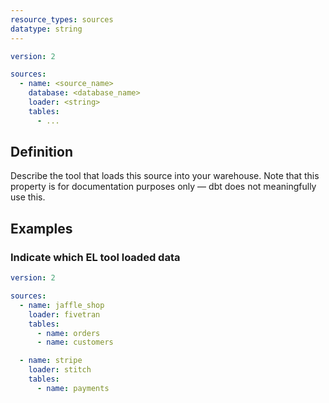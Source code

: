 ```yaml
---
resource_types: sources
datatype: string
---
```


<File name='models/<filename>.yml'>

```yml
version: 2

sources:
  - name: <source_name>
    database: <database_name>
    loader: <string>
    tables:
      - ...

```

</File>

## Definition
Describe the tool that loads this source into your warehouse. Note that this property is for documentation purposes only — dbt does not meaningfully use this.

## Examples
### Indicate which EL tool loaded data

<File name='models/<filename>.yml'>

```yml
version: 2

sources:
  - name: jaffle_shop
    loader: fivetran
    tables:
      - name: orders
      - name: customers

  - name: stripe
    loader: stitch
    tables:
      - name: payments
```

</File>
